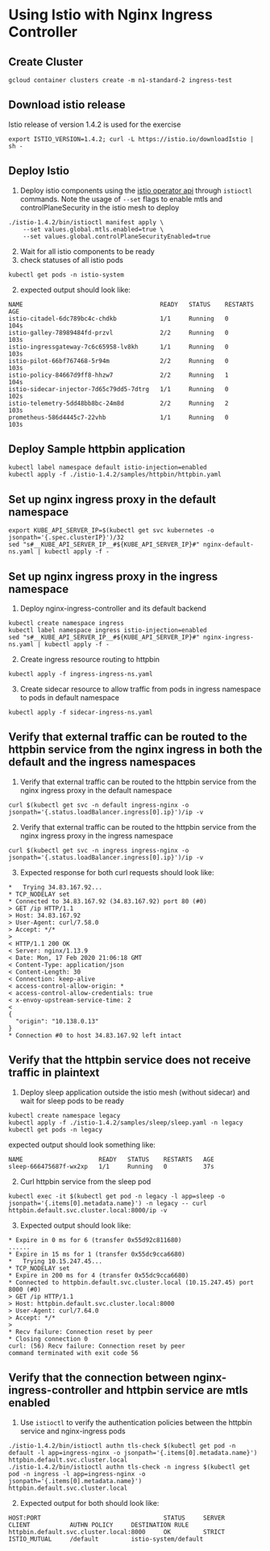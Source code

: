 # Using Istio with Nginx Ingress Controller

## Create Cluster
```shell script
gcloud container clusters create -m n1-standard-2 ingress-test
```
## Download istio release
Istio release of version 1.4.2 is used for the exercise
```shell script
export ISTIO_VERSION=1.4.2; curl -L https://istio.io/downloadIstio | sh -
```
## Deploy Istio
1. Deploy istio components using the [istio operator api](https://istio.io/blog/2019/introducing-istio-operator/) through `istioctl` commands.
Note the usage of `--set` flags to enable mtls and controlPlaneSecurity in the istio mesh to deploy
```shell script
./istio-1.4.2/bin/istioctl manifest apply \
	--set values.global.mtls.enabled=true \
	--set values.global.controlPlaneSecurityEnabled=true
```
2. Wait for all istio components to be ready
1. check statuses of all istio pods
```shell script
kubectl get pods -n istio-system
```
2. expected output should look like:
```shell script
NAME                                      READY   STATUS    RESTARTS   AGE
istio-citadel-6dc789bc4c-chdkb            1/1     Running   0          104s
istio-galley-78989484fd-przvl             2/2     Running   0          103s
istio-ingressgateway-7c6c65958-lv8kh      1/1     Running   0          103s
istio-pilot-66bf767468-5r94m              2/2     Running   0          103s
istio-policy-84667d9ff8-hhzw7             2/2     Running   1          104s
istio-sidecar-injector-7d65c79dd5-7dtrg   1/1     Running   0          102s
istio-telemetry-5dd48bb8bc-24m8d          2/2     Running   2          103s
prometheus-586d4445c7-22vhb               1/1     Running   0          103s
```

## Deploy Sample httpbin application
```shell script
kubectl label namespace default istio-injection=enabled
kubectl apply -f ./istio-1.4.2/samples/httpbin/httpbin.yaml
```

## Set up nginx ingress proxy in the default namespace
```shell script
export KUBE_API_SERVER_IP=$(kubectl get svc kubernetes -o jsonpath='{.spec.clusterIP}')/32
sed "s#__KUBE_API_SERVER_IP__#${KUBE_API_SERVER_IP}#" nginx-default-ns.yaml | kubectl apply -f -
```

## Set up nginx ingress proxy in the ingress namespace
1. Deploy nginx-ingress-controller and its default backend
```shell script
kubectl create namespace ingress
kubectl label namespace ingress istio-injection=enabled
sed "s#__KUBE_API_SERVER_IP__#${KUBE_API_SERVER_IP}#" nginx-ingress-ns.yaml | kubectl apply -f -
```
2. Create ingress resource routing to httpbin
```shell script
kubectl apply -f ingress-ingress-ns.yaml
```
3. Create sidecar resource to allow traffic from pods in ingress namespace to pods in default namespace
```shell script
kubectl apply -f sidecar-ingress-ns.yaml
```

## Verify that external traffic can be routed to the httpbin service from the nginx ingress in both the default and the ingress namespaces
1. Verify that external traffic can be routed to the httpbin service from the nginx ingress proxy in the default namespace
```shell script
curl $(kubectl get svc -n default ingress-nginx -o jsonpath='{.status.loadBalancer.ingress[0].ip}')/ip -v
```
2. Verify that external traffic can be routed to the httpbin service from the nginx ingress proxy in the ingress namespace
```shell script
curl $(kubectl get svc -n ingress ingress-nginx -o jsonpath='{.status.loadBalancer.ingress[0].ip}')/ip -v
```
3. Expected response for both curl requests should look like:
```shell script
*   Trying 34.83.167.92...
* TCP_NODELAY set
* Connected to 34.83.167.92 (34.83.167.92) port 80 (#0)
> GET /ip HTTP/1.1
> Host: 34.83.167.92
> User-Agent: curl/7.58.0
> Accept: */*
> 
< HTTP/1.1 200 OK
< Server: nginx/1.13.9
< Date: Mon, 17 Feb 2020 21:06:18 GMT
< Content-Type: application/json
< Content-Length: 30
< Connection: keep-alive
< access-control-allow-origin: *
< access-control-allow-credentials: true
< x-envoy-upstream-service-time: 2
< 
{
  "origin": "10.138.0.13"
}
* Connection #0 to host 34.83.167.92 left intact
```

## Verify that the httpbin service does not receive traffic in plaintext
1. Deploy sleep application outside the istio mesh (without sidecar) and wait for sleep pods to be ready
```shell script
kubectl create namespace legacy
kubectl apply -f ./istio-1.4.2/samples/sleep/sleep.yaml -n legacy
kubectl get pods -n legacy
```
expected output should look something like:
```shell script
NAME                     READY   STATUS    RESTARTS   AGE
sleep-666475687f-wx2xp   1/1     Running   0          37s
```
2. Curl httpbin service from the sleep pod
```shell script
kubectl exec -it $(kubectl get pod -n legacy -l app=sleep -o jsonpath='{.items[0].metadata.name}') -n legacy -- curl httpbin.default.svc.cluster.local:8000/ip -v
```
3. Expected output should look like:
```shell script
* Expire in 0 ms for 6 (transfer 0x55d92c811680)
......
* Expire in 15 ms for 1 (transfer 0x55dc9cca6680)
*   Trying 10.15.247.45...
* TCP_NODELAY set
* Expire in 200 ms for 4 (transfer 0x55dc9cca6680)
* Connected to httpbin.default.svc.cluster.local (10.15.247.45) port 8000 (#0)
> GET /ip HTTP/1.1
> Host: httpbin.default.svc.cluster.local:8000
> User-Agent: curl/7.64.0
> Accept: */*
> 
* Recv failure: Connection reset by peer
* Closing connection 0
curl: (56) Recv failure: Connection reset by peer
command terminated with exit code 56
```

## Verify that the connection between nginx-ingress-controller and httpbin service are mtls enabled
1. Use `istioctl` to verify the authentication policies between the httpbin service and nginx-ingress pods
```shell script
./istio-1.4.2/bin/istioctl authn tls-check $(kubectl get pod -n default -l app=ingress-nginx -o jsonpath='{.items[0].metadata.name}') httpbin.default.svc.cluster.local
./istio-1.4.2/bin/istioctl authn tls-check -n ingress $(kubectl get pod -n ingress -l app=ingress-nginx -o jsonpath='{.items[0].metadata.name}') httpbin.default.svc.cluster.local
```
2. Expected output for both should look like:
```shell script
HOST:PORT                                  STATUS     SERVER     CLIENT           AUTHN POLICY     DESTINATION RULE
httpbin.default.svc.cluster.local:8000     OK         STRICT     ISTIO_MUTUAL     /default         istio-system/default
```